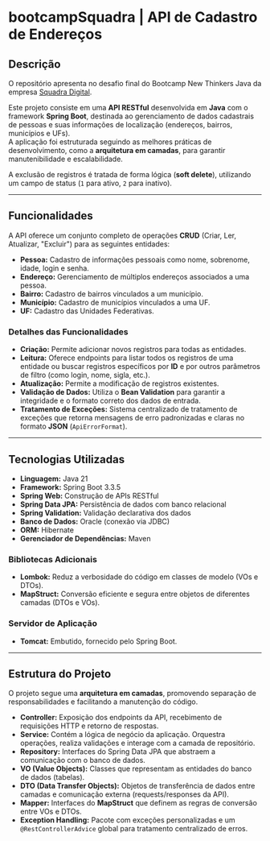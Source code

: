 # bootcampSquadra | API de Cadastro de Endereços
## Descrição
O repositório apresenta no desafio final do Bootcamp New Thinkers Java da empresa [Squadra Digital](https://www.squadra.com.br/). 

Este projeto consiste em uma **API RESTful** desenvolvida em **Java** com o framework **Spring Boot**, destinada ao gerenciamento de dados cadastrais de pessoas e suas informações de localização (endereços, bairros, municípios e UFs).  
A aplicação foi estruturada seguindo as melhores práticas de desenvolvimento, como a **arquitetura em camadas**, para garantir manutenibilidade e escalabilidade.  

A exclusão de registros é tratada de forma lógica (**soft delete**), utilizando um campo de status (`1` para ativo, `2` para inativo).

---

## Funcionalidades
A API oferece um conjunto completo de operações **CRUD** (Criar, Ler, Atualizar, "Excluir") para as seguintes entidades:

- **Pessoa:** Cadastro de informações pessoais como nome, sobrenome, idade, login e senha.  
- **Endereço:** Gerenciamento de múltiplos endereços associados a uma pessoa.  
- **Bairro:** Cadastro de bairros vinculados a um município.  
- **Município:** Cadastro de municípios vinculados a uma UF.  
- **UF:** Cadastro das Unidades Federativas.  

### Detalhes das Funcionalidades
- **Criação:** Permite adicionar novos registros para todas as entidades.  
- **Leitura:** Oferece endpoints para listar todos os registros de uma entidade ou buscar registros específicos por **ID** e por outros parâmetros de filtro (como login, nome, sigla, etc.).  
- **Atualização:** Permite a modificação de registros existentes.  
- **Validação de Dados:** Utiliza o **Bean Validation** para garantir a integridade e o formato correto dos dados de entrada.  
- **Tratamento de Exceções:** Sistema centralizado de tratamento de exceções que retorna mensagens de erro padronizadas e claras no formato **JSON** (`ApiErrorFormat`).  

---

## Tecnologias Utilizadas
- **Linguagem:** Java 21  
- **Framework:** Spring Boot 3.3.5  
- **Spring Web:** Construção de APIs RESTful  
- **Spring Data JPA:** Persistência de dados com banco relacional  
- **Spring Validation:** Validação declarativa dos dados  
- **Banco de Dados:** Oracle (conexão via JDBC)  
- **ORM:** Hibernate  
- **Gerenciador de Dependências:** Maven  

### Bibliotecas Adicionais
- **Lombok:** Reduz a verbosidade do código em classes de modelo (VOs e DTOs).  
- **MapStruct:** Conversão eficiente e segura entre objetos de diferentes camadas (DTOs e VOs).  

### Servidor de Aplicação
- **Tomcat:** Embutido, fornecido pelo Spring Boot.  

---

## Estrutura do Projeto
O projeto segue uma **arquitetura em camadas**, promovendo separação de responsabilidades e facilitando a manutenção do código.

- **Controller:** Exposição dos endpoints da API, recebimento de requisições HTTP e retorno de respostas.  
- **Service:** Contém a lógica de negócio da aplicação. Orquestra operações, realiza validações e interage com a camada de repositório.  
- **Repository:** Interfaces do Spring Data JPA que abstraem a comunicação com o banco de dados.  
- **VO (Value Objects):** Classes que representam as entidades do banco de dados (tabelas).  
- **DTO (Data Transfer Objects):** Objetos de transferência de dados entre camadas e comunicação externa (requests/responses da API).  
- **Mapper:** Interfaces do **MapStruct** que definem as regras de conversão entre VOs e DTOs.  
- **Exception Handling:** Pacote com exceções personalizadas e um `@RestControllerAdvice` global para tratamento centralizado de erros.  

